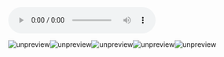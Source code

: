 <audio title="36 _ 面试现场第三期：你要如何准备一场技术面试呢？" src="https://static001.geekbang.org/resource/audio/2a/cb/2a0cfa05910cde98b6c9869b615f96cb.mp3" controls="controls"></audio> 
<p><img src="https://static001.geekbang.org/resource/image/43/22/43be6bc7069ff5fb8aa4c6b18fc44322.jpg" alt="unpreview"><img src="https://static001.geekbang.org/resource/image/34/b1/349538d98113db1896587afc656867b1.jpg" alt="unpreview"><img src="https://static001.geekbang.org/resource/image/4b/2f/4b44ac8e2cd2b52d5e5c5dd2c138f42f.jpg" alt="unpreview"><img src="https://static001.geekbang.org/resource/image/88/60/888b4602373c92d8a5885bd1bc01a360.jpg" alt="unpreview"><img src="https://static001.geekbang.org/resource/image/45/e0/45a5f2db1de0547b058465ffacdfc0e0.jpg" alt="unpreview"></p><!-- [[[read_end]]] -->